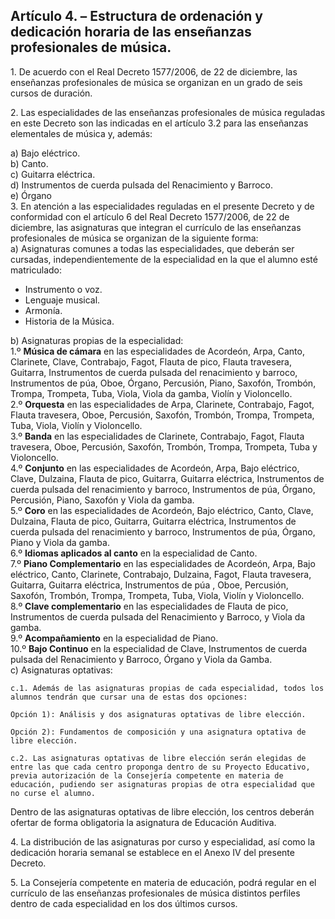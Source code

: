 ## Artículo 4. – Estructura de ordenación y dedicación horaria de las enseñanzas profesionales de música.

1\. De acuerdo con el Real Decreto 1577/2006, de 22 de diciembre, las enseñanzas profesionales de música se organizan en un grado de seis cursos de duración. 

2\. Las especialidades de las enseñanzas profesionales de música reguladas en este Decreto son las indicadas en el artículo 3.2 para las enseñanzas elementales de música y, además:

a) Bajo eléctrico.   
b) Canto.   
c) Guitarra eléctrica.   
d) Instrumentos de cuerda pulsada del Renacimiento y Barroco.   
e) Órgano  
3\. En atención a las especialidades reguladas en el presente Decreto y de conformidad con el artículo 6 del Real Decreto 1577/2006, de 22 de diciembre, las asignaturas que integran el currículo de las enseñanzas profesionales de música se organizan de la siguiente forma:  
a) 	Asignaturas comunes a todas las especialidades, que deberán ser cursadas, independientemente de la especialidad en la que el alumno esté matriculado: 

* Instrumento o voz.  
* Lenguaje musical.  
* Armonía.  
* Historia de la Música. 

b) 	Asignaturas propias de la especialidad:  
1.º **Música de cámara** en las especialidades de Acordeón, Arpa, Canto, Clarinete, Clave, Contrabajo, Fagot, Flauta de pico, Flauta travesera, Guitarra, Instrumentos de cuerda pulsada del renacimiento y barroco, Instrumentos de púa, Oboe, Órgano, Percusión, Piano, Saxofón, Trombón, Trompa, Trompeta, Tuba, Viola, Viola da gamba, Violín y Violoncello.   
2.º **Orquesta** en las especialidades de Arpa, Clarinete, Contrabajo, Fagot, Flauta travesera, Oboe, Percusión, Saxofón, Trombón, Trompa, Trompeta, Tuba, Viola, Violín y Violoncello.   
3.º **Banda** en las especialidades de Clarinete, Contrabajo, Fagot, Flauta travesera, Oboe, Percusión, Saxofón, Trombón, Trompa, Trompeta, Tuba y Violoncello.   
4.º **Conjunto** en las especialidades de Acordeón, Arpa, Bajo eléctrico, Clave, Dulzaina, Flauta de pico, Guitarra, Guitarra eléctrica, Instrumentos de cuerda pulsada del renacimiento y barroco, Instrumentos de púa, Órgano, Percusión, Piano, Saxofón y Viola da gamba.   
5.º **Coro** en las especialidades de Acordeón, Bajo eléctrico, Canto, Clave, Dulzaina, Flauta de pico, Guitarra, Guitarra eléctrica, Instrumentos de cuerda pulsada del renacimiento y barroco, Instrumentos de púa, Órgano, Piano y Viola da gamba.   
6.º **Idiomas aplicados al canto** en la especialidad de Canto.   
7.º **Piano Complementario** en las especialidades de Acordeón, Arpa, Bajo eléctrico, Canto, Clarinete, Contrabajo, Dulzaina, Fagot, Flauta travesera, Guitarra, Guitarra eléctrica, Instrumentos de púa , Oboe, Percusión, Saxofón, Trombón, Trompa, Trompeta, Tuba, Viola, Violín y Violoncello.   
8.º **Clave complementario** en las especialidades de Flauta de pico, Instrumentos de cuerda pulsada del Renacimiento y Barroco, y Viola da gamba.   
9.º **Acompañamiento** en la especialidad de Piano.   
10.º **Bajo Continuo** en la especialidad de Clave, Instrumentos de cuerda pulsada del Renacimiento y Barroco, Órgano y Viola da Gamba.  
c) 	Asignaturas optativas:

	c.1. Además de las asignaturas propias de cada especialidad, todos los alumnos tendrán que cursar una de estas dos opciones: 

	Opción 1): Análisis y dos asignaturas optativas de libre elección. 

	Opción 2): Fundamentos de composición y una asignatura optativa de libre elección.

	c.2. Las asignaturas optativas de libre elección serán elegidas de entre las que cada centro proponga dentro de su Proyecto Educativo, previa autorización de la Consejería competente en materia de educación, pudiendo ser asignaturas propias de otra especialidad que no curse el alumno. 

Dentro de las asignaturas optativas de libre elección, los centros deberán ofertar de forma obligatoria la asignatura de Educación Auditiva.

4\. La distribución de las asignaturas por curso y especialidad, así como la dedicación horaria semanal se establece en el Anexo IV del presente Decreto.

5\. La Consejería competente en materia de educación, podrá regular en el currículo de las enseñanzas profesionales de música distintos perfiles dentro de cada especialidad en los dos últimos cursos.